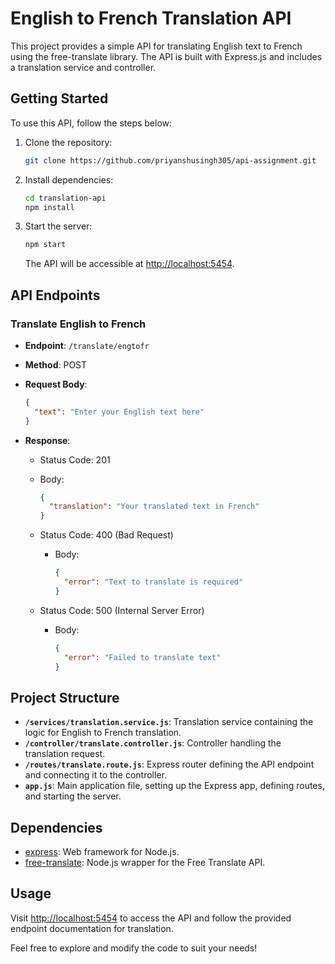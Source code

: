 # English to French Translation API

This project provides a simple API for translating English text to French using the free-translate library. The API is built with Express.js and includes a translation service and controller.

## Getting Started

To use this API, follow the steps below:

1. Clone the repository:

   ```bash
   git clone https://github.com/priyanshusingh305/api-assignment.git
   ```

2. Install dependencies:

   ```bash
   cd translation-api
   npm install
   ```

3. Start the server:

   ```bash
   npm start
   ```

   The API will be accessible at [http://localhost:5454](http://localhost:5454).

## API Endpoints

### Translate English to French

- **Endpoint**: `/translate/engtofr`
- **Method**: POST
- **Request Body**:

  ```json
  {
    "text": "Enter your English text here"
  }
  ```

- **Response**:

  - Status Code: 201
  - Body:

    ```json
    {
      "translation": "Your translated text in French"
    }
    ```

  - Status Code: 400 (Bad Request)
    - Body:

      ```json
      {
        "error": "Text to translate is required"
      }
      ```

  - Status Code: 500 (Internal Server Error)
    - Body:

      ```json
      {
        "error": "Failed to translate text"
      }
      ```

## Project Structure

- **`/services/translation.service.js`**: Translation service containing the logic for English to French translation.
- **`/controller/translate.controller.js`**: Controller handling the translation request.
- **`/routes/translate.route.js`**: Express router defining the API endpoint and connecting it to the controller.
- **`app.js`**: Main application file, setting up the Express app, defining routes, and starting the server.

## Dependencies

- [express](https://www.npmjs.com/package/express): Web framework for Node.js.
- [free-translate](https://www.npmjs.com/package/free-translate): Node.js wrapper for the Free Translate API.

## Usage

Visit [http://localhost:5454](http://localhost:5454) to access the API and follow the provided endpoint documentation for translation.

Feel free to explore and modify the code to suit your needs!
